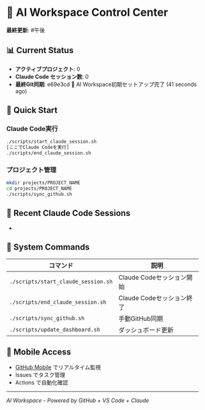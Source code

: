 # 🤖 AI Workspace Control Center

**最終更新**: #午後

## 📊 Current Status
- **アクティブプロジェクト**:        0
- **Claude Code セッション数**:        0
- **最終Git同期**: e69e3cd 🚀 AI Workspace初期セットアップ完了 (41 seconds ago)

## 🎯 Quick Start

### Claude Code実行
```bash
./scripts/start_claude_session.sh
[ここでClaude Codeを実行]
./scripts/end_claude_session.sh
```

### プロジェクト管理
```bash
mkdir projects/PROJECT_NAME
cd projects/PROJECT_NAME
./scripts/sync_github.sh
```

## 📝 Recent Claude Code Sessions
- 

## 🚀 System Commands

| コマンド | 説明 |
|---------|------|
| `./scripts/start_claude_session.sh` | Claude Codeセッション開始 |
| `./scripts/end_claude_session.sh` | Claude Codeセッション終了 |
| `./scripts/sync_github.sh` | 手動GitHub同期 |
| `./scripts/update_dashboard.sh` | ダッシュボード更新 |

## 📱 Mobile Access
- [GitHub Mobile](https://github.com/mobile) でリアルタイム監視
- Issues でタスク管理
- Actions で自動化確認

---
*AI Workspace - Powered by GitHub + VS Code + Claude*
